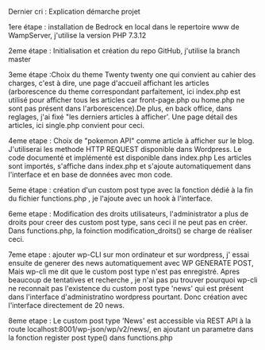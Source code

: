Dernier cri : Explication démarche projet

1ere étape : installation de Bedrock en local dans le repertoire www de WampServer, j'utilise la version PHP 7.3.12

2eme étape : Initialisation et création du repo GitHub, j'utilise la branch master

3eme étape :Choix du theme Twenty twenty one qui convient au cahier des charges, c'est à dire, une page d'accueil affichant les articles (arborescence du theme correspondant parfaitement, ici index.php est utilisé pour afficher tous les articles car front-page.php ou home.php ne sont pas présent dans l'arborescence).De plus, en back office, dans reglages, j'ai fixé "les derniers articles à afficher'. Une page détail des articles, ici single.php convient pour ceci.

4eme etape : Choix de "pokemon API" comme article à afficher sur le blog. J'utiliserai les methode HTTP REQUEST disponible dans Wordpress. Le code documenté et implémenté est disponible dans index.php Les articles sont importés, s'affiche dans index.php et s'ajoute automatiquement dans l'interface et en base de données avec mon code.

5eme étape : création d'un custom post type avec la fonction dédié à la fin du fichier functions.php , je l'ajoute avec un hook à l'interface.

6eme etape : Modification des droits utilisateurs, l'administrator a plus de droits pour creer des custom post type, sans ceci il ne peut pas en créer. Dans functions.php, la foinction modification_droits() se charge de réaliser ceci.

7eme etape : ajouter wp-CLI sur mon ordinateur et sur wordpress, j' essai ensuite de generer des news automatiquement avec WP GENERATE POST, Mais wp-cli me dit que le custom post type n'est pas enregistré. Apres beaucoup de tentatives et recherche , je n'ai pas pu trouver pourquoi wp-cli ne reconnait pas l'existence du custom post type 'news' qui est présent dans l'interface d'administratino wordpress pourtant. Donc création avec l'interface directement de 20 news.

8eme etape : Le custom post type 'News' est accessible via REST API à la route localhost:8001/wp-json/wp/v2/news/, en ajoutant un parametre dans la fonction register post type() dans functions.php